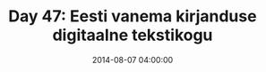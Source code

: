---
permalink: /jekyll/update/2014/08/07/day47
redirect_to: http://arounddh.elotroalex.com/jekyll/update/2014/08/07/day47
layout: base_redirect
title:  "Day 47: Eesti vanema kirjanduse digitaalne tekstikogu"
date:   2014-08-07 04:00:00
categories: jekyll update
---